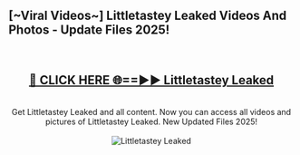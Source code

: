 <h2>[~Viral Videos~] Littletastey Leaked Videos And Photos - Update Files 2025!</h2>
<br>
<div align="center">
<h2><a href="https://top-ai-tools.click/QrbHav" rel="nofollow">🔴 CLICK HERE 🌐==►► Littletastey Leaked</a></h2>
<br>
Get Littletastey Leaked and all content. Now you can access all videos and pictures of Littletastey Leaked. New Updated Files 2025!
<br>
<br>
<a href="https://top-ai-tools.click/QrbHav" rel="nofollow" data-target="animated-image.originalLink"><img src="https://i.ibb.co.com/WyWwxjT/player-gif2.gif" alt="Littletastey Leaked" style="max-width: 100%; display: inline-block;" data-target="animated-image.originalImage"></a>
</div>
<br>